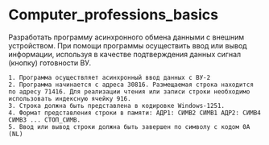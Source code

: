 # Computer_professions_basics
Разработать программу асинхронного обмена данными с внешним устройством. При помощи программы осуществить ввод или вывод информации, используя в качестве подтверждения данных сигнал (кнопку) готовности ВУ.

    1. Программа осуществляет асинхронный ввод данных с ВУ-2
    2. Программа начинается с адреса 30816. Размещаемая строка находится по адресу 71416. Для реализации чтения или записи строки необходимо использовать индексную ячейку 916. 
    3. Строка должна быть представлена в кодировке Windows-1251.
    4. Формат представления строки в памяти: АДР1: СИМВ2 СИМВ1 АДР2: СИМВ4 СИМВ3 ... СТОП_СИМВ. 
    5. Ввод или вывод строки должна быть завершен по символу c кодом 0A (NL)
